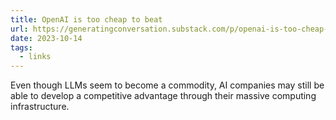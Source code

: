 ```yaml
---
title: OpenAI is too cheap to beat
url: https://generatingconversation.substack.com/p/openai-is-too-cheap-to-beat
date: 2023-10-14
tags:
  - links
---
```


Even though LLMs seem to become a commodity, AI companies may still be able to develop a competitive advantage through their massive computing infrastructure.
